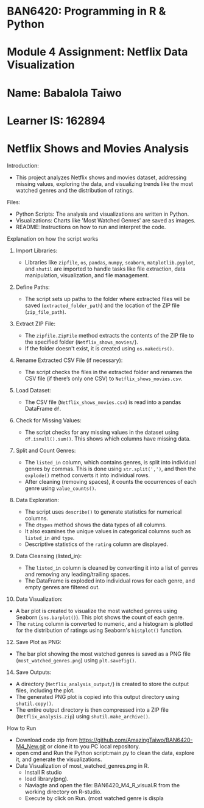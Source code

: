 
# BAN6420: Programming in R & Python
# Module 4 Assignment: Netflix Data Visualization

# Name: Babalola Taiwo
# Learner IS: 162894

# Netflix Shows and Movies Analysis

Introduction:
 - This project analyzes Netflix shows and movies dataset, addressing missing values, exploring the data, and visualizing trends like the most watched genres and the distribution of ratings.

 Files:
  - Python Scripts: The analysis and visualizations are written in Python.
  - Visualizations: Charts like 'Most Watched Genres' are saved as images.
  - README: Instructions on how to run and interpret the code.
 
Explanation on how the script works
 1. Import Libraries:
    - Libraries like `zipfile`, `os`, `pandas`, `numpy`, `seaborn`, `matplotlib.pyplot`, and `shutil` are imported to handle tasks like file extraction, data manipulation, visualization, and file management.

 2. Define Paths:
    - The script sets up paths to the folder where extracted files will be saved (`extracted_folder_path`) and the location of the ZIP file (`zip_file_path`).

 3. Extract ZIP File:
    - The `zipfile.ZipFile` method extracts the contents of the ZIP file to the specified folder (`Netflix_shows_movies/`). 
    - If the folder doesn't exist, it is created using `os.makedirs()`.

 4. Rename Extracted CSV File (if necessary):
    - The script checks the files in the extracted folder and renames the CSV file (if there’s only one CSV) to `Netflix_shows_movies.csv`.

 5. Load Dataset:
    - The CSV file (`Netflix_shows_movies.csv`) is read into a pandas DataFrame `df`. 

 6. Check for Missing Values:
    - The script checks for any missing values in the dataset using `df.isnull().sum()`. This shows which columns have missing data.

 7. Split and Count Genres:
    - The `listed_in` column, which contains genres, is split into individual genres by commas. This is done using `str.split(',')`, and then the `explode()` method converts it into individual rows. 
    - After cleaning (removing spaces), it counts the occurrences of each genre using `value_counts()`.

 8. Data Exploration:
    - The script uses `describe()` to generate statistics for numerical columns.
    - The `dtypes` method shows the data types of all columns.
    - It also examines the unique values in categorical columns such as `listed_in` and `type`.
    - Descriptive statistics of the `rating` column are displayed.

 9. Data Cleansing (listed_in):
    - The `listed_in` column is cleaned by converting it into a list of genres and removing any leading/trailing spaces.
    - The DataFrame is exploded into individual rows for each genre, and empty genres are filtered out.

 10. Data Visualization:
   - A bar plot is created to visualize the most watched genres using Seaborn (`sns.barplot()`). This plot shows the count of each genre.
   - The `rating` column is converted to numeric, and a histogram is plotted for the distribution of ratings using Seaborn's `histplot()` function.

 12. Save Plot as PNG:
   - The bar plot showing the most watched genres is saved as a PNG file (`most_watched_genres.png`) using `plt.savefig()`.

 14. Save Outputs:
   - A directory (`Netflix_analysis_output/`) is created to store the output files, including the plot.
   - The generated PNG plot is copied into this output directory using `shutil.copy()`.
   - The entire output directory is then compressed into a ZIP file (`Netflix_analysis.zip`) using `shutil.make_archive()`.

How to Run
  - Download code zip from https://github.com/AmazingTaiwo/BAN6420-M4_New.git or clone it to you PC local repository.
  - open cmd and Run the Python script:main.py to clean the data, explore it, and generate the visualizations.
  - Data Visualization of most_watched_genres.png in R.
     - Install R studio
     - load library(png).
     - Naviagte and open the file: BAN6420_M4_R_visual.R from the working directory on R-studio.
     - Execute by click on Run. (most watched genre is displa
